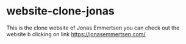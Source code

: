 # website-clone-jonas
This is the clone website of Jonas Emmertsen you can check out the website b clicking on link https://jonasemmertsen.com/
